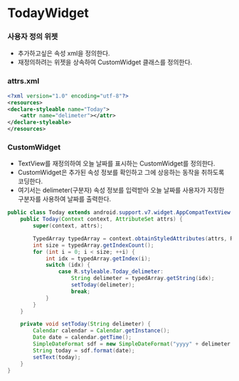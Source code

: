 # TodayWidget

### 사용자 정의 위젯
* 추가하고싶은 속성 xml을 정의한다.
* 재정의하려는 위젯을 상속하여 CustomWidget 클래스를 정의한다.

### attrs.xml
````xml
<?xml version="1.0" encoding="utf-8"?>
<resources>
<declare-styleable name="Today">
    <attr name="delimeter"></attr>
</declare-styleable>
</resources>
````

### CustomWidget
* TextView를 재정의하여 오늘 날짜를 표시하는 CustomWidget를 정의한다.
* CustomWidget은 추가된 속성 정보를 확인하고 그에 상응하는 동작을 취하도록 코딩한다.
* 여기서는 delimeter(구분자) 속성 정보를 입력받아 오늘 날짜를 사용자가 지정한 구분자를 사용하여 날짜를 출력한다.

````java
public class Today extends android.support.v7.widget.AppCompatTextView {
    public Today(Context context, AttributeSet attrs) {
        super(context, attrs);

        TypedArray typedArray = context.obtainStyledAttributes(attrs, R.styleable.Today);
        int size = typedArray.getIndexCount();
        for (int i = 0; i < size; ++i) {
            int idx = typedArray.getIndex(i);
            switch (idx) {
                case R.styleable.Today_delimeter:
                    String delimeter = typedArray.getString(idx);
                    setToday(delimeter);
                    break;
            }
        }
    }

    private void setToday(String delimeter) {
        Calendar calendar = Calendar.getInstance();
        Date date = calendar.getTime();
        SimpleDateFormat sdf = new SimpleDateFormat("yyyy" + delimeter + "MM" + delimeter + "dd");
        String today = sdf.format(date);
        setText(today);
    }
}
````